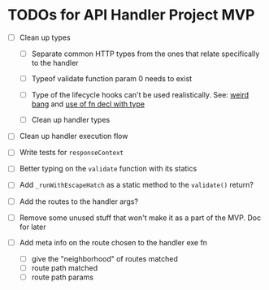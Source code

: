 # TODOs for API Handler Project MVP

- [ ] Clean up types

  - [ ] Separate common HTTP types from the ones that relate specifically to the handler
  - [ ] Typeof validate function param 0 needs to exist
  - [ ] Type of the lifecycle hooks can't be used realistically. See:
        [weird bang](https://github.com/zackheil/demo-api/blob/f8ba0e31b4953d300ff4e7d823196f38eb591b3d/packages/functions/src/api/index.ts#L57-L64) and [use of fn decl with type](https://github.com/zackheil/demo-api/blob/f8ba0e31b4953d300ff4e7d823196f38eb591b3d/packages/functions/src/api/handler-hooks/rate-limiter.ts#L6C45-L6C45)

  - [ ] Clean up handler types

- [ ] Clean up handler execution flow
- [ ] Write tests for `responseContext`
- [ ] Better typing on the `validate` function with its statics
- [ ] Add `_runWithEscapeHatch` as a static method to the `validate()` return?
- [ ] Add the routes to the handler args?
- [ ] Remove some unused stuff that won't make it as a part of the MVP. Doc for later
- [ ] Add meta info on the route chosen to the handler exe fn
  - [ ] give the "neighborhood" of routes matched
  - [ ] route path matched
  - [ ] route path params
